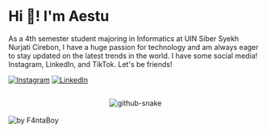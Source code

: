 <p align="left"> <img src="https://komarev.com/ghpvc/?username=F4ntaBoy&label=Profile%20views&color=0e75b6&style=flat" alt="" /> </p>

# Hi 👋! I'm Aestu

As a 4th semester student majoring in Informatics at UIN Siber Syekh Nurjati Cirebon, I have a huge passion for technology and am always eager to stay updated on the latest trends in the world. I have some social media! Instagram, LinkedIn, and TikTok. Let's be friends! 
<!-- ## 🌐 Socials: -->
[![Instagram](https://img.shields.io/badge/Instagram-%23E4405F.svg?logo=Instagram&logoColor=white)](https://instagram.com/aryapangestu23) [![LinkedIn](https://img.shields.io/badge/LinkedIn-%230077B5.svg?logo=linkedin&logoColor=white)](http://www.linkedin.com/in/muh-arya-pangestu-3685822a7) 
 
<!-- ## 💻 Technical Skills:

- **Frontend Development:** HTML/CSS3, JavaScript, Bootstrap :v
- **Tools and Design:** VSCode, GitHub and Figma -->
##
<!-- snake graph -->
<div align="center">
  <picture>
    <source media="(prefers-color-scheme: dark)" srcset="https://github.com/F4ntaBoy/F4ntaBoy/blob/main/github-contribution-grid-snake-dark.svg" />
    <source media="(prefers-color-scheme: light), (prefers-color-scheme: no-preference)" srcset="https://github.com/F4ntaBoy/F4ntaBoy/blob/main/github-contribution-grid-snake.svg" />
    <img src="https://github.com/F4ntaBoy/F4ntaBoy/blob/main/github-contribution-grid-snake.svg" alt="github-snake" />
  </picture>
<!-- <h4> _generated with [Platane/snk](https://platane.me/snk/)_</h4> -->
</div>
<br>
<div align="left">
<!--   <img src="https://github-readme-activity-graph.vercel.app/graph?username=F4ntaBoy&radius=16&theme=react&area=true&order=5" height="auto" alt="by F4ntaBoy"/> -->
  <img src="https://github-readme-activity-graph.vercel.app/graph?username=F4ntaBoy&theme=github-compact&radius=16" height="auto" alt="by F4ntaBoy"/>
